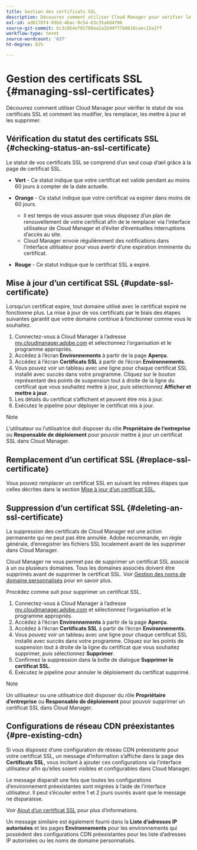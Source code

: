 ```yaml
---
title: Gestion des certificats SSL
description: Découvrez comment utiliser Cloud Manager pour vérifier le statut de vos certificats SSL et comment les modifier, les remplacer, les mettre à jour et les supprimer.
exl-id: ad6170f4-93bd-4bac-9c54-63c35a0d4f06
source-git-commit: bc3c054e781789aa2a2b94f77b0616caec15e2ff
workflow-type: tm+mt
source-wordcount: '637'
ht-degree: 82%

---
```



# Gestion des certificats SSL {#managing-ssl-certificates}

Découvrez comment utiliser Cloud Manager pour vérifier le statut de vos certificats SSL et comment les modifier, les remplacer, les mettre à jour et les supprimer.

## Vérification du statut des certificats SSL {#checking-status-an-ssl-certificate}

Le statut de vos certificats SSL se comprend d’un seul coup d’œil grâce à la page de certificat SSL.

* **Vert** - Ce statut indique que votre certificat est valide pendant au moins 60 jours à compter de la date actuelle.

* **Orange** - Ce statut indique que votre certificat va expirer dans moins de 60 jours.
   * Il est temps de vous assurer que vous disposez d’un plan de renouvellement de votre certificat afin de le remplacer via l’interface utilisateur de Cloud Manager et d’éviter d’éventuelles interruptions d’accès au site.
   * Cloud Manager envoie régulièrement des notifications dans l’interface utilisateur pour vous avertir d’une expiration imminente du certificat.

* **Rouge** - Ce statut indique que le certificat SSL a expiré.

## Mise à jour d’un certificat SSL {#update-ssl-certificate}

Lorsqu’un certificat expire, tout domaine utilisé avec le certificat expiré ne fonctionne plus. La mise à jour de vos certificats par le biais des étapes suivantes garantit que votre domaine continue à fonctionner comme vous le souhaitez.

1. Connectez-vous à Cloud Manager à l’adresse [my.cloudmanager.adobe.com](https://my.cloudmanager.adobe.com/) et sélectionnez l’organisation et le programme appropriés.
1. Accédez à l’écran **Environnements** à partir de la page **Aperçu**.
1. Accédez à l’écran **Certificats SSL** à partir de l’écran **Environnements**.
1. Vous pouvez voir un tableau avec une ligne pour chaque certificat SSL installé avec succès dans votre programme. Cliquez sur le bouton représentant des points de suspension tout à droite de la ligne du certificat que vous souhaitez mettre à jour, puis sélectionnez **Afficher et mettre à jour**.
1. Les détails du certificat s’affichent et peuvent être mis à jour.
1. Exécutez le pipeline pour déployer le certificat mis à jour.

>[!NOTE]
>
>L’utilisateur ou l’utilisatrice doit disposer du rôle **Propriétaire de l’entreprise** ou **Responsable de déploiement** pour pouvoir mettre à jour un certificat SSL dans Cloud Manager.

## Remplacement d’un certificat SSL {#replace-ssl-certificate}

Vous pouvez remplacer un certificat SSL en suivant les mêmes étapes que celles décrites dans la section [Mise à jour d’un certificat SSL.](#update-ssl-certificate)

## Suppression d’un certificat SSL {#deleting-an-ssl-certificate}

La suppression des certificats de Cloud Manager est une action permanente qui ne peut pas être annulée. Adobe recommande, en règle générale, d’enregistrer les fichiers SSL localement avant de les supprimer dans Cloud Manager.

Cloud Manager ne vous permet pas de supprimer un certificat SSL associé à un ou plusieurs domaines. Tous les domaines associés doivent être supprimés avant de supprimer le certificat SSL. Voir [Gestion des noms de domaine personnalisés](/help/implementing/cloud-manager/custom-domain-names/managing-custom-domain-names.md) pour en savoir plus.

Procédez comme suit pour supprimer un certificat SSL.

1. Connectez-vous à Cloud Manager à l’adresse [my.cloudmanager.adobe.com](https://my.cloudmanager.adobe.com/) et sélectionnez l’organisation et le programme appropriés.
1. Accédez à l’écran **Environnements** à partir de la page **Aperçu**.
1. Accédez à l’écran **Certificats SSL** à partir de l’écran **Environnements**.
1. Vous pouvez voir un tableau avec une ligne pour chaque certificat SSL installé avec succès dans votre programme. Cliquez sur les points de suspension tout à droite de la ligne du certificat que vous souhaitez supprimer, puis sélectionnez **Supprimer**.
1. Confirmez la suppression dans la boîte de dialogue **Supprimer le certificat SSL**.
1. Exécutez le pipeline pour annuler le déploiement du certificat supprimé.

>[!NOTE]
>
>Un utilisateur ou une utilisatrice doit disposer du rôle **Propriétaire d’entreprise** ou **Responsable de déploiement** pour pouvoir supprimer un certificat SSL dans Cloud Manager.

## Configurations de réseau CDN préexistantes {#pre-existing-cdn}

Si vous disposez d’une configuration de réseau CDN préexistante pour votre certificat SSL, un message d’information s’affiche dans la page des **Certificats SSL**, vous incitant à ajouter ces configurations via l’interface utilisateur afin qu’elles soient visibles et configurables dans Cloud Manager.

Le message disparaît une fois que toutes les configurations d’environnement préexistantes sont migrées à l’aide de l’interface utilisateur. Il peut s’écouler entre 1 et 2 jours ouvrés avant que le message ne disparaisse.

Voir [Ajout d’un certificat SSL](/help/implementing/cloud-manager/managing-ssl-certifications/add-ssl-certificate.md) pour plus d’informations.

Un message similaire est également fourni dans la **Liste d’adresses IP autorisées** et les pages **Environnements** pour les environnements qui possèdent des configurations CDN préexistantes pour les liste d’adresses IP autorisées ou les noms de domaine personnalisés.
